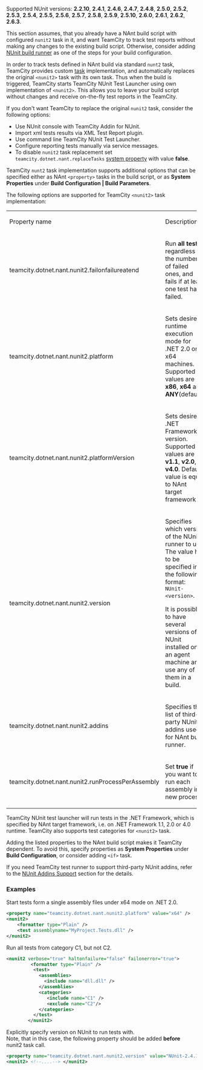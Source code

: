 [//]: # (title: NUnit for NAnt Build Runner)
[//]: # (auxiliary-id: NUnit for NAnt Build Runner)

<tip>

Supported NUnit versions: __2.2.10__, __2.4.1__, __2.4.6__, __2.4.7__, __2.4.8__, __2.5.0__, __2.5.2__, __2.5.3__, __2.5.4__, __2.5.5__, __2.5.6__, __2.5.7__, __2.5.8__, __2.5.9__, __2.5.10__, __2.6.0__, __2.6.1__, __2.6.2__, __2.6.3__.
</tip>

This section assumes, that you already have a NAnt build script with configured `nunit2` task in it, and want TeamCity to track test reports without making any changes to the existing build script. Otherwise, consider adding [NUnit build runner](nunit.md) as one of the steps for your build configuration.

In order to track tests defined in NAnt build via standard `nunt2` task, TeamCity provides custom  [task](http://nant.sourceforge.net/nightly/latest/help/tasks/nunit2.html) implementation, and automatically replaces the original `<nunit2>` task with its own task. Thus when the build is triggered, TeamCity starts TeamCity NUnit Test Launcher using own implementation of `<nunit2>`. This allows you to leave your build script without changes and receive on\-the\-fly test reports in the TeamCity.


If you don't want TeamCity to replace the original `nunit2` task, consider the following options:
* Use NUnit console with TeamCity Addin for NUnit.
* Import xml tests results via XML Test Report plugin.
* Use command line TeamCity NUnit Test Launcher.
* Configure reporting tests manually via service messages.
* To disable `nunit2` task replacement set `teamcity.dotnet.nant.replaceTasks` [system property](configuring-build-parameters.md) with value __false__.

TeamCity `nunt2` task implementation supports additional options that can be specified either as NAnt `<property>` tasks in the build script, or as __System Properties__ under __Build Configuration | Build Parameters__.

The following options are supported for TeamCity `<nunit2>` task implementation:

<table><tr>

<td>

Property name


</td>

<td>

Description


</td></tr><tr>

<td>

teamcity.dotnet.nant.nunit2.failonfailureatend


</td>

<td>

Run __all tests__ regardless of the number of failed ones, and fails if at least one test has failed.


</td></tr><tr>

<td>

teamcity.dotnet.nant.nunit2.platform


</td>

<td>

Sets desired runtime execution mode for .NET 2.0 on x64 machines. Supported values are __x86__, __x64__ and __ANY__(default).


</td></tr><tr>

<td>

teamcity.dotnet.nant.nunit2.platformVersion


</td>

<td>

Sets desired .NET Framework version. Supported values are __v1.1__, __v2.0__, __v4.0__. Default value is equal to NAnt target framework


</td></tr><tr>

<td>

teamcity.dotnet.nant.nunit2.version


</td>

<td>

Specifies which version of the NUnit runner to use. The value has to be specified in the following format: `NUnit-<version>`.

It is possible to have several versions of NUnit installed on an agent machine and use any of them in a build.


</td></tr><tr>

<td>

teamcity.dotnet.nant.nunit2.addins


</td>

<td>

Specifies the list of third\-party NUnit addins used for NAnt build runner.


</td></tr><tr>

<td>

teamcity.dotnet.nant.nunit2.runProcessPerAssembly


</td>

<td>

Set __true__ if you want to run each assembly in a new process.


</td></tr></table>

TeamCity NUnit test launcher will run tests in the .NET Framework, which is specified by NAnt target framework, i.e. on .NET Framework 1.1, 2.0 or 4.0 runtime. TeamCity also supports test categories for `<nunit2>` task.

<note>

Adding the listed properties to the NAnt build script makes it TeamCity dependent. To avoid this, specify properties as __System Properties__ under __Build Configuration__, or consider adding `<if>` task.
</note>

<tip>

If you need TeamCity test runner to support third\-party NUnit addins, refer to the [NUnit Addins Support](nunit-addins-support.md) section for the details.
</tip>

### Examples

Start tests form a single assembly files under x64 mode on .NET 2.0.


```XML
<property name="teamcity.dotnet.nant.nunit2.platform" value="x64" />
<nunit2>
    <formatter type="Plain" />
    <test assemblyname="MyProject.Tests.dll" />
</nunit2>

```



Run all tests from category C1, but not C2.


```XML
<nunit2 verbose="true" haltonfailure="false" failonerror="true">
         <formatter type="Plain" />
          <test>
            <assemblies>
              <include name="dll.dll" />
            </assemblies>
            <categories>
               <include name="C1" />
               <exclude name="C2"/>
            </categories>
          </test>
        </nunit2>

```



Explicitly specify version on NUnit to run tests with.   
Note, that in this case, the following property should be added __before__ nunit2 task call.


```XML
<property name="teamcity.dotnet.nant.nunit2.version" value="NUnit-2.4.10" />
<nunit2> <!--....--> </nunit2>

```


